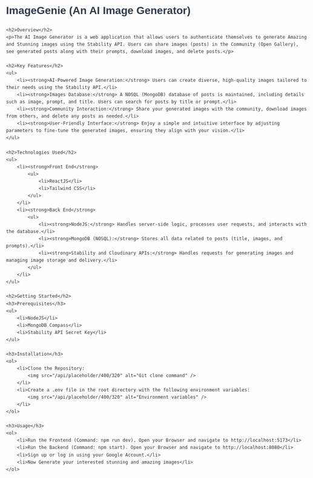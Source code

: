 <!DOCTYPE html>
<html lang="en">
<head>
    <meta charset="UTF-8">
    <meta name="viewport" content="width=device-width, initial-scale=1.0">
    <title>ImageGenie: An AI Image Generator</title>
    <style>
        body { font-family: Arial, sans-serif; line-height: 1.6; color: #333; max-width: 800px; margin: 0 auto; padding: 20px; }
        h1, h2, h3 { color: #2c3e50; }
        ul { padding-left: 20px; }
        img { max-width: 100%; border-radius: 5px; margin: 10px 0; }
    </style>
</head>
<body>
    <h1>ImageGenie (An AI Image Generator)</h1>
    
    <h2>Overview</h2>
    <p>The AI Image Generator is a web application that allows users to authenticate themselves to generate Amazing and Stunning images using the Stability API. Users can share images (posts) in the Community (Open Gallery), see generated posts along with their prompts, download images, and delete posts.</p>
    
    <h2>Key Features</h2>
    <ul>
        <li><strong>AI-Powered Image Generation:</strong> Users can create diverse, high-quality images tailored to their needs using the Stability API.</li>
        <li><strong>Images Database:</strong> A NOSQL (MongoDB) database of posts is maintained, including details such as image, prompt, and title. Users can search for posts by title or prompt.</li>
        <li><strong>Community Interaction:</strong> Share your generated images with the community, download images from others, and delete any posts as needed.</li>
        <li><strong>User-Friendly Interface:</strong> Enjoy a simple and intuitive interface by adjusting parameters to fine-tune the generated images, ensuring they align with your vision.</li>
    </ul>
    
    <h2>Technologies Used</h2>
    <ul>
        <li><strong>Front End</strong>
            <ul>
                <li>ReactJS</li>
                <li>Tailwind CSS</li>
            </ul>
        </li>
        <li><strong>Back End</strong>
            <ul>
                <li><strong>NodeJS:</strong> Handles server-side logic, processes user requests, and interacts with the database.</li>
                <li><strong>MongoDB (NOSQL):</strong> Stores all data related to posts (title, images, and prompts).</li>
                <li><strong>Stability and Cloudinary APIs:</strong> Handles requests for generating images and managing image storage and delivery.</li>
            </ul>
        </li>
    </ul>
    
    <h2>Getting Started</h2>
    <h3>Prerequisites</h3>
    <ul>
        <li>NodeJS</li>
        <li>MongoDB Compass</li>
        <li>Stability API Secret Key</li>
    </ul>
    
    <h3>Installation</h3>
    <ol>
        <li>Clone the Repository:
            <img src="/api/placeholder/400/320" alt="Git clone command" />
        </li>
        <li>Create a .env file in the root directory with the following environment variables:
            <img src="/api/placeholder/400/320" alt="Environment variables" />
        </li>
    </ol>
    
    <h3>Usage</h3>
    <ol>
        <li>Run the Frontend (Command: npm run dev). Open your Browser and navigate to http://localhost:5173</li>
        <li>Run the Backend (Command: npm start). Open your Browser and navigate to http://localhost:8080</li>
        <li>Sign up or log in using your Google Account.</li>
        <li>Now Generate your interested stunning and amazing images</li>
    </ol>
</body>
</html>

